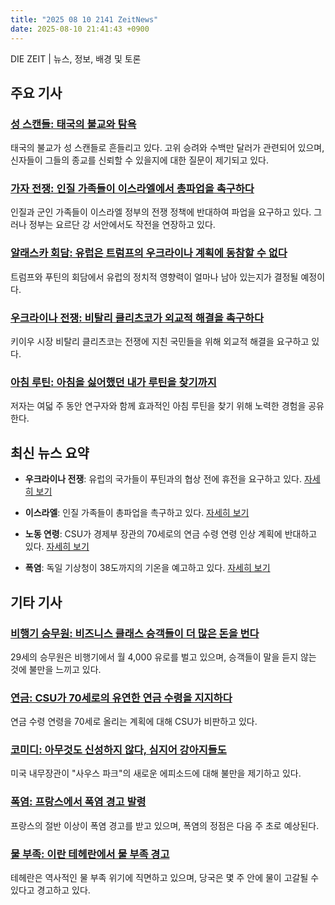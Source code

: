 ```yaml
---
title: "2025 08 10 2141 ZeitNews"
date: 2025-08-10 21:41:43 +0900
---
```


DIE ZEIT | 뉴스, 정보, 배경 및 토론

## 주요 기사 

### [성 스캔들: 태국의 불교와 탐욕](https://www.zeit.de/gesellschaft/2025-08/sexskandal-thailand-tempel-buddhismus-moenche-bangkok)
태국의 불교가 성 스캔들로 흔들리고 있다. 고위 승려와 수백만 달러가 관련되어 있으며, 신자들이 그들의 종교를 신뢰할 수 있을지에 대한 질문이 제기되고 있다.

### [가자 전쟁: 인질 가족들이 이스라엘에서 총파업을 촉구하다](https://www.zeit.de/politik/ausland/2025-08/krieg-in-gaza-liveblog)
인질과 군인 가족들이 이스라엘 정부의 전쟁 정책에 반대하여 파업을 요구하고 있다. 그러나 정부는 요르단 강 서안에서도 작전을 연장하고 있다.

### [알래스카 회담: 유럽은 트럼프의 우크라이나 계획에 동참할 수 없다](https://www.zeit.de/politik/ausland/2025-08/trump-putin-alaska-treffen-ukraine)
트럼프와 푸틴의 회담에서 유럽의 정치적 영향력이 얼마나 남아 있는지가 결정될 예정이다.

### [우크라이나 전쟁: 비탈리 클리츠코가 외교적 해결을 촉구하다](https://www.zeit.de/politik/ausland/ukraine-krieg-news-liveblog)
키이우 시장 비탈리 클리츠코는 전쟁에 지친 국민들을 위해 외교적 해결을 요구하고 있다.

### [아침 루틴: 아침을 싫어했던 내가 루틴을 찾기까지](https://www.zeit.de/zeit-magazin/leben/2025-08/morgenroutine-wohlbefinden-psychologie-start-tag)
저자는 여덟 주 동안 연구자와 함께 효과적인 아침 루틴을 찾기 위해 노력한 경험을 공유한다.

## 최신 뉴스 요약 
- **우크라이나 전쟁**: 유럽의 국가들이 푸틴과의 협상 전에 휴전을 요구하고 있다. [자세히 보기](https://www.zeit.de/politik/ausland/2025-08/ukrainekrieg-europa-gegen-vorschlag-gebiete-abtreten-russland-wladimir-putin)

- **이스라엘**: 인질 가족들이 총파업을 촉구하고 있다. [자세히 보기](https://www.zeit.de/politik/ausland/2025-08/krieg-in-gaza-liveblog#event_id=eo6avqNA7YA46sot6obT) 
- **노동 연령**: CSU가 경제부 장관의 70세로의 연금 수령 연령 인상 계획에 반대하고 있다. [자세히 보기](https://www.zeit.de/politik/deutschland/2025-08/rente-renteneintrittsalter-csu-lebensarbeitszeit-altersvorsorge) 
- **폭염**: 독일 기상청이 38도까지의 기온을 예고하고 있다. [자세히 보기](https://www.zeit.de/gesellschaft/zeitgeschehen/2025-08/wetter-hitze-sommer-dwd-gewittergefahr) 

## 기타 기사 

### [비행기 승무원: 비즈니스 클래스 승객들이 더 많은 돈을 번다](https://www.zeit.de/arbeit/2025-08/kabinen-chef-purser-airline-flugzeug-gehalt-kontoauszug)
29세의 승무원은 비행기에서 월 4,000 유로를 벌고 있으며, 승객들이 말을 듣지 않는 것에 불만을 느끼고 있다.

### [연금: CSU가 70세로의 유연한 연금 수령을 지지하다](https://www.zeit.de/politik/deutschland/2025-08/rente-renteneintrittsalter-csu-lebensarbeitszeit-altersvorsorge)
연금 수령 연령을 70세로 올리는 계획에 대해 CSU가 비판하고 있다.

### [코미디: 아무것도 신성하지 않다, 심지어 강아지들도](https://www.zeit.de/kultur/2025-08/south-park-comedy-trump)
미국 내무장관이 "사우스 파크"의 새로운 에피소드에 대해 불만을 제기하고 있다.

### [폭염: 프랑스에서 폭염 경고 발령](https://www.zeit.de/gesellschaft/zeitgeschehen/2025-08/frankreich-hitze-hitzewarnung-waldbrand)
프랑스의 절반 이상이 폭염 경고를 받고 있으며, 폭염의 정점은 다음 주 초로 예상된다.

### [물 부족: 이란 테헤란에서 물 부족 경고](https://www.zeit.de/politik/ausland/2025-08/iran-teheran-wasserknappheit-wasserversorgung-stromausfaelle)
테헤란은 역사적인 물 부족 위기에 직면하고 있으며, 당국은 몇 주 안에 물이 고갈될 수 있다고 경고하고 있다.
